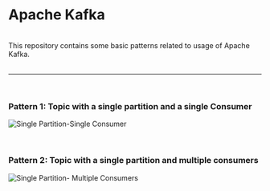 # Apache Kafka 



<br>
This repository contains some basic patterns related to usage of Apache Kafka. 
<br>
<br>

---

<br>

### Pattern 1: Topic with a single partition and a single Consumer

![Single Partition-Single Consumer](img/SinglePartition_SingleConsumer.gif)


<br>


### Pattern 2: Topic with a single partition and multiple consumers

![Single Partition- Multiple Consumers](img/SinglePartition_MultipleConsumers.gif)